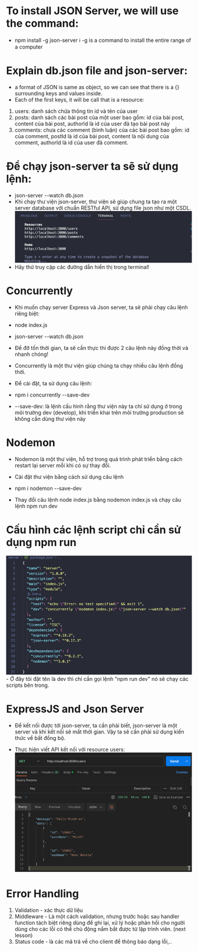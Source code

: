 # To install JSON Server, we will use the command:
- npm install -g json-server
ℹ -g is a command to install the entire range of a computer

# Explain db.json file and json-server:
- a format of JSON is same as object, so we can see that there is a {} surrounding keys and values inside.
- Each of the first keys, it will be call that is a resource:
1. users: danh sách chứa thông tin id và tên của user
2. posts: danh sách các bài post của một user bao gồm: id của bài post, content của bài post, authorId là id của user đã tạo bài post này
3. comments: chưa các comment (bình luận) của các bài post bao gồm: id của comment, postId là id của bài post, content là nội dung của comment, authorId là id của user đã comment.

# Để chạy json-server ta sẽ sử dụng lệnh:
- json-server --watch db.json
- Khi chạy thư viện json-server, thư viện sẽ giúp chung ta tạo ra một server database với chuẩn RESTful API, sử dụng file json như một CSDL.
![alt text](image.png)
- Hãy thử truy cập các đường dẫn hiển thị trong terminal!

# Concurrently
- Khi muốn chạy server Express và Json server, ta sẽ phải chạy câu lệnh riêng biệt:

- node index.js

- json-server --watch db.json

- Để đỡ tốn thời gian, ta sẽ cần thực thi được 2 câu lệnh này đồng thời và nhanh chóng!

- Concurrently là một thư viện giúp chúng ta chạy nhiều câu lệnh đồng thời.

- Để cài đặt, ta sử dụng câu lệnh:

- npm i concurrently --save-dev

- --save-dev: là lệnh cấu hình rằng thư viện này ta chỉ sử dụng ở trong môi trường dev (develop), khi triển khai trên môi trường production sẽ không cần dùng thư viện này

# Nodemon
- Nodemon là một thư viện, hỗ trợ trong quá trình phát triển bằng cách restart lại server mỗi khi có sự thay đổi.

- Cài đặt thư viện bằng cách sử dụng câu lệnh

- npm i nodemon --save-dev

- Thay đổi câu lệnh node index.js bằng nodemon index.js và chạy câu lệnh npm run dev

# Cấu hình các lệnh script chỉ cần sử dụng npm run <name-scripts>
![alt text](image-2.png) - Ở đây tôi đặt tên là dev thì chỉ cần gọi lệnh "npm run dev" nó sẽ chạy các scripts bên trong.

# ExpressJS and Json Server
- Để kết nối được tới json-server, ta cần phải biết, json-server là một server và khi kết nối sẽ mất thời gian. Vậy ta sẽ cần phải sử dụng kiến thức về bất đồng bộ.

- Thực hiện viết API kết nối với resource users:
![alt text](image-1.png)

# Error Handling
1. Validation - xác thực dữ liệu
2. Middleware - Là một cách validation, nhưng trước hoặc sau handler function tách biệt riêng dùng để ghi lại, xử lý hoặc phản hồi cho người dùng cho các lỗi có thể chủ động nắm bắt được từ lập trình viên. (next lesson)
3. Status code - là các mã trả về cho client để thông báo dạng lỗi,..
